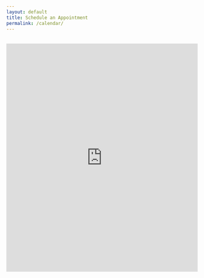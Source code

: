 ```yaml
---
layout: default
title: Schedule an Appointment
permalink: /calendar/
---
```

<br>
<iframe src="https://calendar.google.com/calendar/embed?height=600&amp;wkst=1&amp;bgcolor=%23ffffff&amp;ctz=Europe%2FAthens&amp;src=ZGFuaWhvdXN0b25yZWFsdG9yQGdtYWlsLmNvbQ&amp;src=YWRkcmVzc2Jvb2sjY29udGFjdHNAZ3JvdXAudi5jYWxlbmRhci5nb29nbGUuY29t&amp;src=ZW4uZ3JlZWsjaG9saWRheUBncm91cC52LmNhbGVuZGFyLmdvb2dsZS5jb20&amp;color=%2322AA99&amp;color=%23329262&amp;color=%231F753C" style="border-width:0" width="100%" height="600px" frameborder="0" scrolling="no"></iframe>
